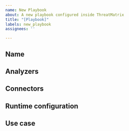 ```yaml
---
name: New Playbook
about: A new playbook configured inside ThreatMatrix
title: "[Playbook]"
labels: new_playbook
assignees: ''

---
```


## Name


## Analyzers


## Connectors


## Runtime configuration


## Use case

